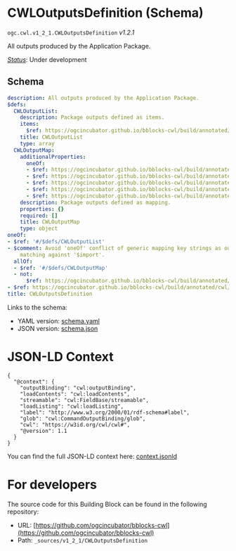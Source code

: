 
# CWLOutputsDefinition (Schema)

`ogc.cwl.v1_2_1.CWLOutputsDefinition` *v1.2.1*

All outputs produced by the Application Package.

[*Status*](http://www.opengis.net/def/status): Under development

## Schema

```yaml
description: All outputs produced by the Application Package.
$defs:
  CWLOutputList:
    description: Package outputs defined as items.
    items:
      $ref: https://ogcincubator.github.io/bblocks-cwl/build/annotated/cwl/v1_2_1/CWLOutputItem/schema.yaml
    title: CWLOutputList
    type: array
  CWLOutputMap:
    additionalProperties:
      oneOf:
      - $ref: https://ogcincubator.github.io/bblocks-cwl/build/annotated/cwl/v1_2_1/CWLType/schema.yaml
      - $ref: https://ogcincubator.github.io/bblocks-cwl/build/annotated/cwl/v1_2_1/CWLOutputObject/schema.yaml
      - $ref: https://ogcincubator.github.io/bblocks-cwl/build/annotated/cwl/v1_2_1/CWLOutputStdOut/schema.yaml
      - $ref: https://ogcincubator.github.io/bblocks-cwl/build/annotated/cwl/v1_2_1/CWLOutputStdErr/schema.yaml
      - $ref: https://ogcincubator.github.io/bblocks-cwl/build/annotated/cwl/v1_2_1/CWLImport/schema.yaml
    description: Package outputs defined as mapping.
    properties: {}
    required: []
    title: CWLOutputMap
    type: object
oneOf:
- $ref: '#/$defs/CWLOutputList'
- $comment: Avoid 'oneOf' conflict of generic mapping key strings as output identifier
    matching against '$import'.
  allOf:
  - $ref: '#/$defs/CWLOutputMap'
  - not:
      $ref: https://ogcincubator.github.io/bblocks-cwl/build/annotated/cwl/v1_2_1/CWLImport/schema.yaml
- $ref: https://ogcincubator.github.io/bblocks-cwl/build/annotated/cwl/v1_2_1/CWLImport/schema.yaml
title: CWLOutputsDefinition

```

Links to the schema:

* YAML version: [schema.yaml](https://ogcincubator.github.io/bblocks-cwl/build/annotated/cwl/v1_2_1/CWLOutputsDefinition/schema.json)
* JSON version: [schema.json](https://ogcincubator.github.io/bblocks-cwl/build/annotated/cwl/v1_2_1/CWLOutputsDefinition/schema.yaml)


# JSON-LD Context

```jsonld
{
  "@context": {
    "outputBinding": "cwl:outputBinding",
    "loadContents": "cwl:loadContents",
    "streamable": "cwl:FieldBase/streamable",
    "loadListing": "cwl:loadListing",
    "label": "http://www.w3.org/2000/01/rdf-schema#label",
    "glob": "cwl:CommandOutputBinding/glob",
    "cwl": "https://w3id.org/cwl/cwl#",
    "@version": 1.1
  }
}
```

You can find the full JSON-LD context here:
[context.jsonld](https://ogcincubator.github.io/bblocks-cwl/build/annotated/cwl/v1_2_1/CWLOutputsDefinition/context.jsonld)


# For developers

The source code for this Building Block can be found in the following repository:

* URL: [https://github.com/ogcincubator/bblocks-cwl](https://github.com/ogcincubator/bblocks-cwl)
* Path: `_sources/v1_2_1/CWLOutputsDefinition`

